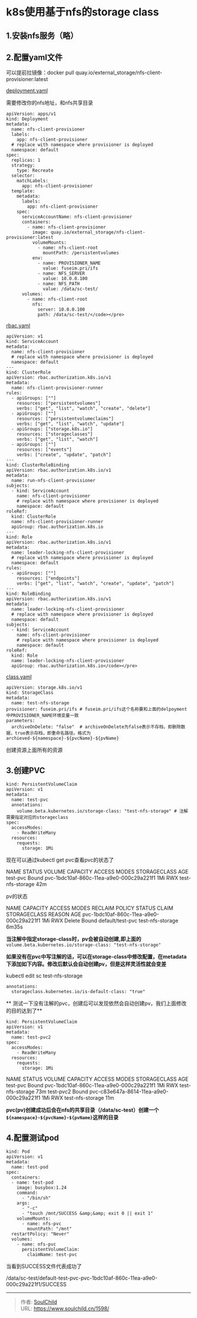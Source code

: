 # k8s使用基于nfs的storage class

<!--more-->
## 1.安装nfs服务（略）

## 2.配置yaml文件

可以提前拉镜像：docker pull quay.io/external_storage/nfs-client-provisioner:latest

<a href="https://github.com/kubernetes-incubator/external-storage/blob/master/nfs-client/deploy/deployment.yaml">deployment.yaml</a>

需要修改你的nfs地址，和nfs共享目录
```
apiVersion: apps/v1
kind: Deployment
metadata:
  name: nfs-client-provisioner
  labels:
    app: nfs-client-provisioner
  # replace with namespace where provisioner is deployed
  namespace: default
spec:
  replicas: 1
  strategy:
    type: Recreate
  selector:
    matchLabels:
      app: nfs-client-provisioner
  template:
    metadata:
      labels:
        app: nfs-client-provisioner
    spec:
      serviceAccountName: nfs-client-provisioner
      containers:
        - name: nfs-client-provisioner
          image: quay.io/external_storage/nfs-client-provisioner:latest
          volumeMounts:
            - name: nfs-client-root
              mountPath: /persistentvolumes
          env:
            - name: PROVISIONER_NAME
              value: fuseim.pri/ifs
            - name: NFS_SERVER
              value: 10.0.0.100
            - name: NFS_PATH
              value: /data/sc-test/
      volumes:
        - name: nfs-client-root
          nfs:
            server: 10.0.0.100
            path: /data/sc-test/</code></pre>
```

<a href="https://github.com/kubernetes-incubator/external-storage/blob/master/nfs-client/deploy/rbac.yaml">rbac.yaml</a>

```
apiVersion: v1
kind: ServiceAccount
metadata:
  name: nfs-client-provisioner
  # replace with namespace where provisioner is deployed
  namespace: default
---
kind: ClusterRole
apiVersion: rbac.authorization.k8s.io/v1
metadata:
  name: nfs-client-provisioner-runner
rules:
  - apiGroups: [""]
    resources: ["persistentvolumes"]
    verbs: ["get", "list", "watch", "create", "delete"]
  - apiGroups: [""]
    resources: ["persistentvolumeclaims"]
    verbs: ["get", "list", "watch", "update"]
  - apiGroups: ["storage.k8s.io"]
    resources: ["storageclasses"]
    verbs: ["get", "list", "watch"]
  - apiGroups: [""]
    resources: ["events"]
    verbs: ["create", "update", "patch"]
---
kind: ClusterRoleBinding
apiVersion: rbac.authorization.k8s.io/v1
metadata:
  name: run-nfs-client-provisioner
subjects:
  - kind: ServiceAccount
    name: nfs-client-provisioner
    # replace with namespace where provisioner is deployed
    namespace: default
roleRef:
  kind: ClusterRole
  name: nfs-client-provisioner-runner
  apiGroup: rbac.authorization.k8s.io
---
kind: Role
apiVersion: rbac.authorization.k8s.io/v1
metadata:
  name: leader-locking-nfs-client-provisioner
  # replace with namespace where provisioner is deployed
  namespace: default
rules:
  - apiGroups: [""]
    resources: ["endpoints"]
    verbs: ["get", "list", "watch", "create", "update", "patch"]
---
kind: RoleBinding
apiVersion: rbac.authorization.k8s.io/v1
metadata:
  name: leader-locking-nfs-client-provisioner
  # replace with namespace where provisioner is deployed
  namespace: default
subjects:
  - kind: ServiceAccount
    name: nfs-client-provisioner
    # replace with namespace where provisioner is deployed
    namespace: default
roleRef:
  kind: Role
  name: leader-locking-nfs-client-provisioner
  apiGroup: rbac.authorization.k8s.io</code></pre>
```

<a href="https://github.com/kubernetes-incubator/external-storage/blob/master/nfs-client/deploy/class.yaml">class.yaml</a>
```
apiVersion: storage.k8s.io/v1
kind: StorageClass
metadata:
  name: test-nfs-storage
provisioner: fuseim.pri/ifs # fuseim.pri/ifs这个名称要和上面的delpoyment中PROVISIONER_NAME环境变量一致
parameters:
  archiveOnDelete: "false"  # archiveOnDelete为false表示不存档，即删除数据，true表示存档，即重命名路径。格式为archieved-${namespace}-${pvcName}-${pvName}
```
创建资源上面所有的资源


## 3.创建PVC
```
kind: PersistentVolumeClaim
apiVersion: v1
metadata:
  name: test-pvc
  annotations:
    volume.beta.kubernetes.io/storage-class: "test-nfs-storage" # 注解需要指定对应的storageclass
spec:
  accessModes:
    - ReadWriteMany
  resources:
    requests:
      storage: 1Mi
```
现在可以通过kubectl get pvc查看pvc的状态了

NAME STATUS VOLUME CAPACITY ACCESS MODES STORAGECLASS AGE
test-pvc Bound pvc-1bdc10af-860c-11ea-a9e0-000c29a221f1 1Mi RWX test-nfs-storage 42m

pv的状态

NAME CAPACITY ACCESS MODES RECLAIM POLICY STATUS CLAIM STORAGECLASS REASON AGE
pvc-1bdc10af-860c-11ea-a9e0-000c29a221f1 1Mi RWX Delete Bound default/test-pvc test-nfs-storage 6m35s

**当注解中指定storage-class时，pv会被自动创建,即上面的**`volume.beta.kubernetes.io/storage-class: "test-nfs-storage"`

**如果没有在pvc中写注解的话，可以在storage-class中修改配置，在metadata下添加如下内容。修改后默认会自动创建pv，但是这样灵活性就会变差**

kubectl edit sc test-nfs-storage
```
annotations:
  storageclass.kubernetes.io/is-default-class: "true"
```

** 测试一下没有注解的pvc，创建后可以发现依然会自动创建pv，我们上面修改的目的达到了**
```
kind: PersistentVolumeClaim
apiVersion: v1
metadata:
  name: test-pvc2
spec:
  accessModes:
    - ReadWriteMany
  resources:
    requests:
      storage: 1Mi
```

NAME STATUS VOLUME CAPACITY ACCESS MODES STORAGECLASS AGE
test-pvc Bound pvc-1bdc10af-860c-11ea-a9e0-000c29a221f1 1Mi RWX test-nfs-storage 73m
test-pvc2 Bound pvc-c83e647a-8614-11ea-a9e0-000c29a221f1 1Mi RWX test-nfs-storage 11m

**pvc(pv)创建成功后会在nfs的共享目录（/data/sc-test）创建一个`${namespace}-${pvcName}-${pvName}`这样的目录**

## 4.配置测试pod
```
kind: Pod
apiVersion: v1
metadata:
  name: test-pod
spec:
  containers:
  - name: test-pod
    image: busybox:1.24
    command:
      - "/bin/sh"
    args:
      - "-c"
      - "touch /mnt/SUCCESS &amp;&amp; exit 0 || exit 1"
    volumeMounts:
      - name: nfs-pvc
        mountPath: "/mnt"
  restartPolicy: "Never"
  volumes:
    - name: nfs-pvc
      persistentVolumeClaim:
        claimName: test-pvc
```
当看到SUCCESS文件代表成功了

/data/sc-test/default-test-pvc-pvc-1bdc10af-860c-11ea-a9e0-000c29a221f1/SUCCESS


---

> 作者: [SoulChild](https://www.soulchild.cn)  
> URL: https://www.soulchild.cn/1598/  

